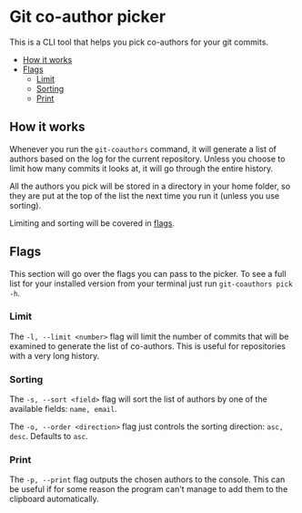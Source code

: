 # Git co-author picker <!-- omit in toc -->

This is a CLI tool that helps you pick co-authors for your git commits.

- [How it works](#how-it-works)
- [Flags](#flags)
  - [Limit](#limit)
  - [Sorting](#sorting)
  - [Print](#print)

## How it works

Whenever you run the `git-coauthors` command, it will generate a list of authors based on the log for the current repository. Unless you choose to limit how many commits it looks at, it will go through the entire history.

All the authors you pick will be stored in a directory in your home folder, so they are put at the top of the list the next time you run it (unless you use sorting).

Limiting and sorting will be covered in [flags](#flags).

## Flags

This section will go over the flags you can pass to the picker. To see a full list for your installed version from your terminal just run `git-coauthors pick -h`.

### Limit

The `-l, --limit <number>` flag will limit the number of commits that will be examined to generate the list of co-authors. This is useful for repositories with a very long history.

### Sorting

The `-s, --sort <field>` flag will sort the list of authors by one of the available fields: `name, email`.

The `-o, --order <direction>` flag just controls the sorting direction: `asc, desc`. Defaults to `asc`.

### Print

The `-p, --print` flag outputs the chosen authors to the console. This can be useful if for some reason the program can't manage to add them to the clipboard automatically.
